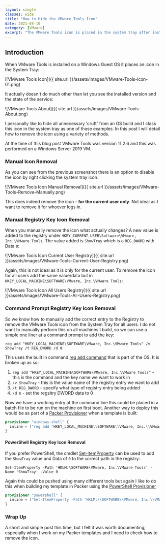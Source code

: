 ```yaml
---
layout: single
classes: wide
title: "How to Hide the VMware Tools Icon"
date: 2021-08-10
category: [VMware]
excerpt: "The VMware Tools icon is placed in the system tray after installation. How to disable the icon"
---
```

## Introduction

When VMware Tools is installed on a Windows Guest OS it places an icon in the System Tray:

![VMware Tools Icon]({{ site.url }}/assets/images/VMware-Tools-Icon-01.png)

It actually doesn't do much other than let you see the installed version and the state of the service:

![VMware Tools About]({{ site.url }}/assets/images/VMware-Tools-About.png)

I personally like to hide all unnecessary 'cruft' from an OS build and I class this icon in the system tray as one of those examples. In this post I will detail how to remove the icon using a variety of methods.

At the time of this blog post VMware Tools was version 11.2.6 and this was performed on a Windows Server 2019 VM.

### Manual Icon Removal

As you can see from the previous screenshot there is an option to disable the icon by right clicking the system tray icon.

![VMware Tools Icon Manual Removal]({{ site.url }}/assets/images/VMware-Tools-Remove-Manually.png)

This does indeed remove the icon - __for the current user only__. Not ideal as I want to remove it for whoever logs in.

### Manual Registry Key Icon Removal

When you manually remove the icon what actually changes? A new value is added to the registry under `HKEY_CURRENT_USER\Software\VMware, Inc.\VMware Tools`. The value added is `ShowTray` which is a `REG_DWORD` with Data `0`:

![VMware Tools Icon Current User Registry]({{ site.url }}/assets/images/VMware-Tools-Current-User-Registry.png)

Again, this is not ideal as it is only for the current user. To remove the icon for all users add the same value/data but in `HKEY_LOCAL_MACHINE\SOFTWARE\VMware, Inc.\VMware Tools`:

![VMware Tools Icon All Users Registry]({{ site.url }}/assets/images/VMware-Tools-All-Users-Registry.png)

### Command Prompt Registry Key Icon Removal

So we know how to manually add the correct entry to the Registry to remove the VMware Tools icon from the System Tray for all users. I do not want to manually perform this on all machines I build, so we can use a simple one liner at a command prompt to add the key:

```dosbatch
reg add "HKEY_LOCAL_MACHINE\SOFTWARE\VMware, Inc.\VMware Tools" /v ShowTray /t REG_DWORD /d 0
```

This uses the built in command [reg add command](https://docs.microsoft.com/en-us/windows-server/administration/windows-commands/reg-add) that is part of the OS. It is broken up as so:

1. `reg add "HKEY_LOCAL_MACHINE\SOFTWARE\VMware, Inc.\VMware Tools"` - this is the command and the key name we want to work in
2. `/v ShowTray` - this is the value name of the registry entry we want to add
3. `/t REG_DWORD` - specify what type of registry entry being added
4. `/d 0` - set the regsitry DWORD data to 0

Now we have a working entry at the command line this could be placed in a batch file to be run on the machine on first boot. Another way to deploy this would be as part of a [Packer Provisioner](https://www.packer.io/docs/provisioners/windows-shell) when a template is built:

```terraform
provisioner "windows-shell" {
  inline = ["reg add "HKEY_LOCAL_MACHINE\\SOFTWARE\\VMware, Inc.\\VMware Tools" /v ShowTray /t REG_DWORD /d 0"]
}
```

#### PowerShell Registry Key Icon Removal

If you prefer PowerShell, the cmdlet [Set-ItemProperty](https://docs.microsoft.com/en-us/powershell/module/microsoft.powershell.management/set-itemproperty) can be used to add the `ShowTray` value and Data of `0` to the correct path in the registry:

```posh
Set-ItemProperty -Path 'HKLM:\SOFTWARE\VMware, Inc.\VMware Tools' -Name 'ShowTray' -Value 0
```

Again this could be pushed using many different tools but again I like to do this when building my template in Packer using the [PowerShell Provisioner](https://www.packer.io/docs/provisioners/powershell)

```terraform
provisioner "powershell" {
  inline = ["Set-ItemProperty -Path 'HKLM:\\SOFTWARE\\VMware, Inc.\\VMware Tools' -Name 'ShowTray' -Value 0"]
}
```

### Wrap Up

A short and simple post this time, but I felt it was worth documenting, especially when I work on my Packer templates and I need to check how to remove the icon.